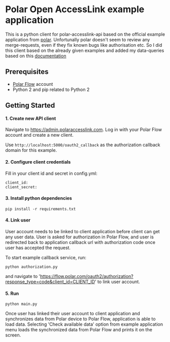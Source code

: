 # Polar Open AccessLink example application

This is a python client for polar-accesslink-api based on the official example application from [polar](https://github.com/polarofficial/accesslink-example-python).
Unfortunally polar doesn't seem to review any merge-requests, even if they fix known bugs like authorisation etc. So I did this client based on the already given examples and added my data-queries based on this [documentation](https://www.polar.com/accesslink-api/#polar-accesslink-api)

## Prerequisites

* [Polar Flow](https://flow.polar.com) account
* Python 2 and pip related to Python 2

## Getting Started

#### 1. Create new API client 
 
Navigate to https://admin.polaraccesslink.com. Log in with your Polar Flow account and create a new client.

Use `http://localhost:5000/oauth2_callback` as the authorization callback domain for this example.
  
#### 2. Configure client credentials

Fill in your client id and secret in config.yml:

```
client_id: 
client_secret: 
```
  
#### 3. Install python dependencies

```
pip install -r requirements.txt
```

#### 4. Link user 

User account needs to be linked to client application before client can get any user data. User is asked for authorization 
in Polar Flow, and user is redirected back to application callback url with authorization code once user has accepted the request.
 
To start example callback service, run:

```
python authorization.py
```

and navigate to 'https://flow.polar.com/oauth2/authorization?response_type=code&client_id=CLIENT_ID' to link user account.

#### 5. Run 
    
```
python main.py
```

Once user has linked their user account to client application and synchronizes data from Polar device to Polar Flow, 
application is able to load data. Selecting 'Check available data' option from example application menu loads the 
synchronized data from Polar Flow and prints it on the screen.
